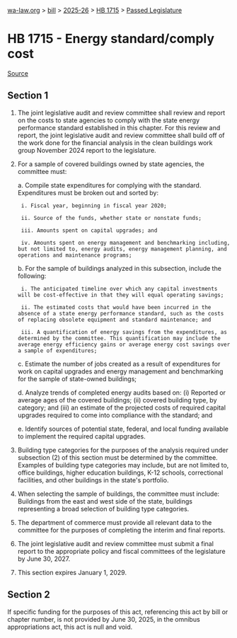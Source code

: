 [wa-law.org](/) > [bill](/bill/) > [2025-26](/bill/2025-26/) > [HB 1715](/bill/2025-26/hb/1715/) > [Passed Legislature](/bill/2025-26/hb/1715/S2.PL/)

# HB 1715 - Energy standard/comply cost

[Source](http://lawfilesext.leg.wa.gov/biennium/2025-26/Pdf/Bills/House%20Passed%20Legislature/1715-S2.PL.pdf)

## Section 1
1. The joint legislative audit and review committee shall review and report on the costs to state agencies to comply with the state energy performance standard established in this chapter. For this review and report, the joint legislative audit and review committee shall build off of the work done for the financial analysis in the clean buildings work group November 2024 report to the legislature.

2. For a sample of covered buildings owned by state agencies, the committee must:

    a. Compile state expenditures for complying with the standard. Expenditures must be broken out and sorted by:

        i. Fiscal year, beginning in fiscal year 2020;

        ii. Source of the funds, whether state or nonstate funds;

        iii. Amounts spent on capital upgrades; and

        iv. Amounts spent on energy management and benchmarking including, but not limited to, energy audits, energy management planning, and operations and maintenance programs;

    b. For the sample of buildings analyzed in this subsection, include the following:

        i. The anticipated timeline over which any capital investments will be cost-effective in that they will equal operating savings;

        ii. The estimated costs that would have been incurred in the absence of a state energy performance standard, such as the costs of replacing obsolete equipment and standard maintenance; and

        iii. A quantification of energy savings from the expenditures, as determined by the committee. This quantification may include the average energy efficiency gains or average energy cost savings over a sample of expenditures;

    c. Estimate the number of jobs created as a result of expenditures for work on capital upgrades and energy management and benchmarking for the sample of state-owned buildings;

    d. Analyze trends of completed energy audits based on: (i) Reported or average ages of the covered buildings; (ii) covered building type, by category; and (iii) an estimate of the projected costs of required capital upgrades required to come into compliance with the standard; and

    e. Identify sources of potential state, federal, and local funding available to implement the required capital upgrades.

3. Building type categories for the purposes of the analysis required under subsection (2) of this section must be determined by the committee. Examples of building type categories may include, but are not limited to, office buildings, higher education buildings, K-12 schools, correctional facilities, and other buildings in the state's portfolio.

4. When selecting the sample of buildings, the committee must include: Buildings from the east and west side of the state, buildings representing a broad selection of building type categories.

5. The department of commerce must provide all relevant data to the committee for the purposes of completing the interim and final reports.

6. The joint legislative audit and review committee must submit a final report to the appropriate policy and fiscal committees of the legislature by June 30, 2027.

7. This section expires January 1, 2029.

## Section 2
If specific funding for the purposes of this act, referencing this act by bill or chapter number, is not provided by June 30, 2025, in the omnibus appropriations act, this act is null and void.
